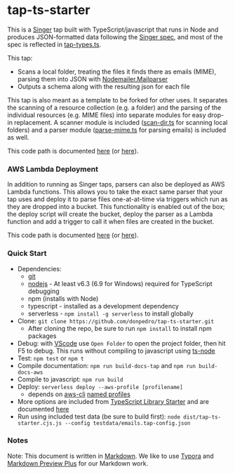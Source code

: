 # tap-ts-starter #

This is a [Singer](https://singer.io) tap built with TypeScript/javascript that runs in Node and produces JSON-formatted data following the [Singer spec](https://github.com/singer-io/getting-started/blob/master/docs/SPEC.md#singer-specification), and most of the spec is reflected in [tap-types.ts](./src/tap-types.ts).

This tap:
- Scans a local folder, treating the files it finds there as emails (MIME), parsing them into JSON with [Nodemailer.Mailparser](https://nodemailer.com/extras/mailparser/)
- Outputs a schema along with the resulting json for each file

This tap is also meant as a template to be forked for other uses. It separates the scanning of a resource collection (e.g. a folder) and the parsing of the individual resources (e.g. MIME files) into separate modules for easy drop-in replacement. A scanner module is included ([scan-dir.ts](./src/scan-dir.ts) for scanning local folders) and a parser module ([parse-mime.ts](./src/parse-mime.ts) for parsing emails) is included as well.

This code path is documented [here](dist/docs-tap/index.html) (or [here](../docs-tap/index.html)).

### AWS Lambda Deployment
In addition to running as Singer taps, parsers can also be deployed as AWS Lambda functions. This allows you to take the exact same parser that your tap uses and deploy it to parse files one-at-at-time via triggers which run as they are dropped into a bucket. This functionality is enabled out of the box; the deploy script will create the bucket, deploy the parser as a Lambda function and add a trigger to call it when files are created in the bucket.

This code path is documented [here](dist/docs-aws/index.html) (or [here](../docs-aws/index.html)).

### Quick Start

* Dependencies: 
    * [git](https://git-scm.com/downloads)
    * [nodejs](https://nodejs.org/en/download/releases/) - At least v6.3 (6.9 for Windows) required for TypeScript debugging
    * npm (installs with Node)
    * typescript - installed as a development dependency
    * serverless - `npm install -g serverless` to install globally
* Clone: `git clone https://github.com/donpedro/tap-ts-starter.git`
    * After cloning the repo, be sure to run `npm install` to install npm packages
* Debug: with [VScode](https://code.visualstudio.com/download) use `Open Folder` to open the project folder, then hit F5 to debug. This runs without compiling to javascript using [ts-node](https://www.npmjs.com/package/ts-node)
* Test: `npm test` or `npm t`
* Compile documentation: `npm run build-docs-tap` and `npm run build-docs-aws`
* Compile to javascript: `npm run build`
* Deploy: `serverless deploy --aws-profile [profilename]`
    * depends on [aws-cli](http://docs.aws.amazon.com/cli/latest/userguide/cli-chap-welcome.html) [named profiles](http://docs.aws.amazon.com/cli/latest/userguide/cli-multiple-profiles.html)
* More options are included from [TypeScript Library Starter](https://github.com/alexjoverm/typescript-library-starter.git) and are documented [here](starter-README.md)
* Run using included test data (be sure to build first): `node dist/tap-ts-starter.cjs.js --config testdata/emails.tap-config.json`

### Notes
Note: This document is written in [Markdown](https://daringfireball.net/projects/markdown/). We like to use [Typora](https://typora.io/) and [Markdown Preview Plus](https://chrome.google.com/webstore/detail/markdown-preview-plus/febilkbfcbhebfnokafefeacimjdckgl?hl=en-US) for our Markdown work.